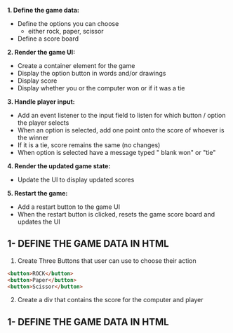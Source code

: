 
**1. Define the game data:**
* Define the options you can choose 
    * either rock, paper, scissor
* Define a score board

**2. Render the game UI:**
* Create a container element for the game
* Display the option button in words and/or drawings
* Display score
* Display whether you or the computer won or if it was a tie

**3. Handle player input:**
* Add an event listener to the input field to listen for which button / option the player selects 
* When an option is selected, add one point onto the score of whoever is the winner 
* If it is a tie, score remains the same (no changes)
* When option is selected have a message typed " blank won" or "tie"

**4. Render the updated game state:**
* Update the UI to display updated scores

**5. Restart the game:**
* Add a restart button to the game UI
* When the restart button is clicked, resets the game score board and updates the UI

## 1- DEFINE THE GAME DATA IN HTML
1. Create Three Buttons that user can use to choose their action
``` html
<button>ROCK</button>
<button>Paper</button>
<button>Scissor</button>
```

2.  Create a div that contains the score for the computer and player

## 1- DEFINE THE GAME DATA IN HTML


